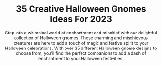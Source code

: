 ---
layout: post
title: 35 Creative Halloween Gnomes Ideas For 2023
subtitle: Step into a whimsical world of enchantment and mischief with our delightful collection of Halloween gnomes. These charming and mischievous creatures are here to add a touch of magic and festive spirit to your Halloween celebrations.  With over 35 different Halloween gnome designs to choose from, you’ll find the perfect companions to add a dash of enchantment to your Halloween festivities.
header-img: "img/post/2023/09/copied/halloween-gnomes.jpg"
header-style: text
permalink: "/halloween-gnomes/"
catalog: true
tags:
  - Recipients 
  - Men
---     